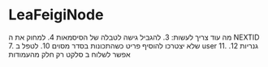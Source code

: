 # LeaFeigiNode
מה עוד צריך לעשות:
3. להגביל גישה לטבלה של הסיסמאות
4. למחוק את ה NEXTID
7. שלא יצטרכו להוסיף פריט כשהתכונות בסדר מסוים
10. לטפל ב user
11. גנריות
12. אפשר לשלוח ב סלקט רק חלק מהעמודות
